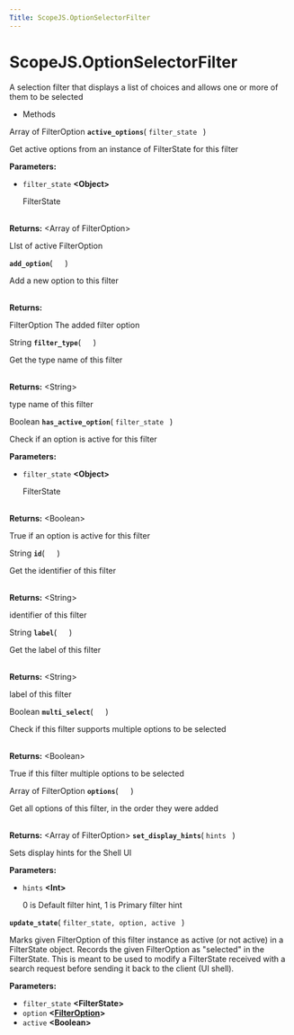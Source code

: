 ```yaml
---
Title: ScopeJS.OptionSelectorFilter
---
```


# ScopeJS.OptionSelectorFilter

<p>A selection filter that displays a list of choices and allows one or more of them to be selected</p>
<ul>
<li>Methods</li>
</ul>
Array of FilterOption <strong class="name"><code>active_options</code></strong>( <code>filter_state </code> ) 
<br>
<p>Get active options from an instance of FilterState for this filter</p>
<strong>Parameters:</strong>
<ul class="params">
<li>
<code>filter_state</code> <strong>&lt;Object&gt;</strong>
<p>FilterState</p>
</li>
</ul>
<br><strong>Returns:</strong> &lt;Array of FilterOption&gt; <p>LIst of active FilterOption</p>
<strong class="name"><code>add_option</code></strong>( <code>  </code> ) 
<br>
<p>Add a new option to this filter</p>
<br><strong>Returns:</strong> <p>FilterOption The added filter option</p>
String <strong class="name"><code>filter_type</code></strong>( <code>  </code> ) 
<br>
<p>Get the type name of this filter</p>
<br><strong>Returns:</strong> &lt;String&gt; <p>type name of this filter</p>
Boolean <strong class="name"><code>has_active_option</code></strong>( <code>filter_state </code> ) 
<br>
<p>Check if an option is active for this filter</p>
<strong>Parameters:</strong>
<ul class="params">
<li>
<code>filter_state</code> <strong>&lt;Object&gt;</strong>
<p>FilterState</p>
</li>
</ul>
<br><strong>Returns:</strong> &lt;Boolean&gt; <p>True if an option is active for this filter</p>
String <strong class="name"><code>id</code></strong>( <code>  </code> ) 
<br>
<p>Get the identifier of this filter</p>
<br><strong>Returns:</strong> &lt;String&gt; <p>identifier of this filter</p>
String <strong class="name"><code>label</code></strong>( <code>  </code> ) 
<br>
<p>Get the label of this filter</p>
<br><strong>Returns:</strong> &lt;String&gt; <p>label of this filter</p>
Boolean <strong class="name"><code>multi_select</code></strong>( <code>  </code> ) 
<br>
<p>Check if this filter supports multiple options to be selected</p>
<br><strong>Returns:</strong> &lt;Boolean&gt; <p>True if this filter multiple options to be selected</p>
Array of FilterOption <strong class="name"><code>options</code></strong>( <code>  </code> ) 
<br>
<p>Get all options of this filter, in the order they were added</p>
<br><strong>Returns:</strong> &lt;Array of FilterOption&gt; 
<strong class="name"><code>set_display_hints</code></strong>( <code>hints </code> ) 
<br>
<p>Sets display hints for the Shell UI</p>
<strong>Parameters:</strong>
<ul class="params">
<li>
<code>hints</code> <strong>&lt;Int&gt;</strong>
<p>0 is Default filter hint, 1 is Primary filter hint</p>
</li>
</ul>
<strong class="name"><code>update_state</code></strong>( <code>filter_state, option, active </code> ) 
<br>
<p>Marks given FilterOption of this filter instance as active (or not active) in a FilterState object.
Records the given FilterOption as &quot;selected&quot; in the FilterState. This is meant to be used to modify a FilterState received with a search request before sending it back to the client (UI shell).</p>
<strong>Parameters:</strong>
<ul class="params">
<li>
<code>filter_state</code> <strong>&lt;FilterState&gt;</strong>
</li>
<li>
<code>option</code> <strong>&lt;<a href="ScopeJS.FilterOption.md">FilterOption</a>&gt;</strong>
</li>
<li>
<code>active</code> <strong>&lt;Boolean&gt;</strong>
</li>
</ul>

